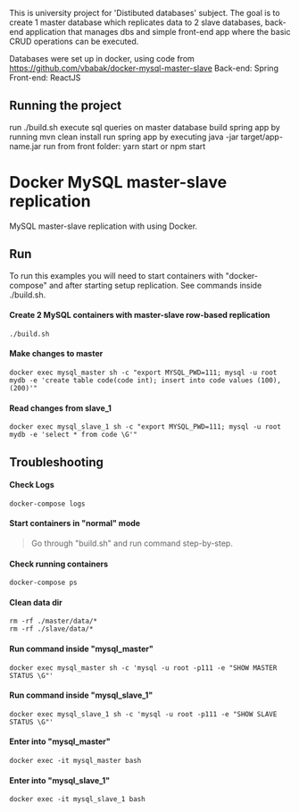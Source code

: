This is university project for 'Distibuted databases' subject. The goal is to create 1 master database which replicates data to 2 slave databases, back-end application that manages dbs and simple front-end app where the basic CRUD operations can be executed.

Databases were set up in docker, using code from https://github.com/vbabak/docker-mysql-master-slave
Back-end: Spring
Front-end: ReactJS

## Running the project
run ./build.sh
execute sql queries on master database
build spring app by running mvn clean install
run spring app by executing java -jar target/app-name.jar
run from front folder: yarn start or npm start

Docker MySQL master-slave replication 
========================

MySQL master-slave replication with using Docker. 

## Run

To run this examples you will need to start containers with "docker-compose" 
and after starting setup replication. See commands inside ./build.sh. 

#### Create 2 MySQL containers with master-slave row-based replication 

```
./build.sh
```

#### Make changes to master

```
docker exec mysql_master sh -c "export MYSQL_PWD=111; mysql -u root mydb -e 'create table code(code int); insert into code values (100), (200)'"
```

#### Read changes from slave_1

```
docker exec mysql_slave_1 sh -c "export MYSQL_PWD=111; mysql -u root mydb -e 'select * from code \G'"
```

## Troubleshooting

#### Check Logs

```
docker-compose logs
```

#### Start containers in "normal" mode

> Go through "build.sh" and run command step-by-step.

#### Check running containers

```
docker-compose ps
```

#### Clean data dir

```
rm -rf ./master/data/*
rm -rf ./slave/data/*
```

#### Run command inside "mysql_master"

```
docker exec mysql_master sh -c 'mysql -u root -p111 -e "SHOW MASTER STATUS \G"'
```

#### Run command inside "mysql_slave_1"

```
docker exec mysql_slave_1 sh -c 'mysql -u root -p111 -e "SHOW SLAVE STATUS \G"'
```

#### Enter into "mysql_master"

```
docker exec -it mysql_master bash
```

#### Enter into "mysql_slave_1"

```
docker exec -it mysql_slave_1 bash
```
